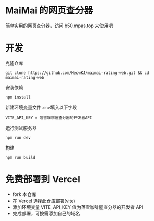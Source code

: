 # MaiMai 的网页查分器

简单实用的网页查分器，访问 b50.mpas.top 来使用吧

# 开发

克隆仓库

```
git clone https://github.com/MeowKJ/maimai-rating-web.git && cd maimai-rating-web
```

安装依赖

```
npm install
```

新建环境变量文件`.env`填入以下字段

```
VITE_API_KEY = 落雪咖啡屋查分器的开发者API
```

运行测试服务器

```
npm run dev
```

构建

```
npm run build
```

# 免费部署到 Vercel

- fork 本仓库
- 在 Vercel 选择此仓库部署(vite)
- 添加环境变量 VITE_API_KEY 值为落雪咖啡屋查分器的开发者 API
- 完成部署，可按需添加自己的域名
